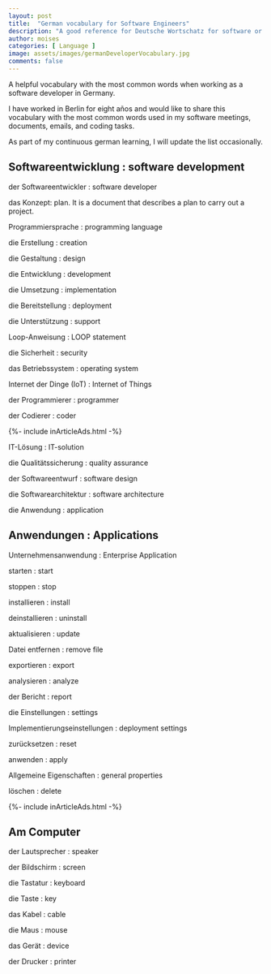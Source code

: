```yaml
---
layout: post
title:  "German vocabulary for Software Engineers"
description: "A good reference for Deutsche Wortschatz for software or computer science"
author: moises
categories: [ Language ]
image: assets/images/germanDeveloperVocabulary.jpg
comments: false
---
```


A helpful vocabulary with the most common words when working as a software developer in Germany.

I have worked in Berlin for eight años and would like to share this vocabulary with the most common words used in my software meetings, documents, emails, and coding tasks. 

As part of my continuous german learning, I will update the list occasionally.

## Softwareentwicklung : software development

der Softwareentwickler : software developer

das Konzept: plan. It is a document that describes a plan to carry out a project. 

Programmiersprache : programming language

die Erstellung : creation

die Gestaltung : design

die Entwicklung : development

die Umsetzung : implementation

die Bereitstellung : deployment

die Unterstützung : support

Loop-Anweisung : LOOP statement

die Sicherheit : security

das Betriebssystem : operating system

Internet der Dinge (IoT) : Internet of Things

der Programmierer : programmer

der Codierer : coder

<div>
{%- include inArticleAds.html -%}
</div>

IT-Lösung : IT-solution

die Qualitätssicherung : quality assurance

der Softwareentwurf : software design

die Softwarearchitektur : software architecture

die Anwendung : application

## Anwendungen : Applications

Unternehmensanwendung : Enterprise Application

starten : start
 
stoppen : stop

installieren : install

deinstallieren : uninstall

aktualisieren : update

Datei entfernen : remove file

exportieren : export

analysieren : analyze

der Bericht : report

die Einstellungen : settings

Implementierungseinstellungen : deployment settings

zurücksetzen : reset

anwenden : apply

Allgemeine Eigenschaften : general properties

löschen : delete

<div>
{%- include inArticleAds.html -%}
</div>

## Am Computer

der Lautsprecher : speaker

der Bildschirm : screen

die Tastatur : keyboard

die Taste : key

das Kabel : cable

die Maus : mouse

das Gerät : device

der Drucker : printer



